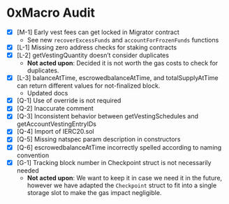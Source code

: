# 0xMacro Audit

- [x] [M-1] Early vest fees can get locked in Migrator contract
  - See new `recoverExcessFunds` and `accountForFrozenFunds` functions
- [x] [L-1] Missing zero address checks for staking contracts
- [x] [L-2] getVestingQuantity doesn’t consider duplicates
  - **Not acted upon**: Decided it is not worth the gas costs to check for duplicates.
- [x] [L-3] balanceAtTime, escrowedbalanceAtTime, and totalSupplyAtTime can return different values for not-finalized block.
  - Updated docs
- [x] [Q-1] Use of override is not required
- [x] [Q-2] Inaccurate comment
- [x] [Q-3] Inconsistent behavior between getVestingSchedules and getAccountVestingEntryIDs
- [x] [Q-4] Import of IERC20.sol
- [x] [Q-5] Missing natspec param description in constructors
- [x] [Q-6] escrowedbalanceAtTime incorrectly spelled according to naming convention
- [x] [G-1] Tracking block number in Checkpoint struct is not necessarily needed
  - **Not acted upon**: We want to keep it in case we need it in the future, however we have adapted the `Checkpoint` struct to fit into a single storage slot to make the gas impact negligible.
